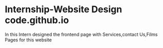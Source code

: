 # Internship-Website Design code.github.io
In this Intern designed the frontend page with Services,contact Us,Films Pages for this website
